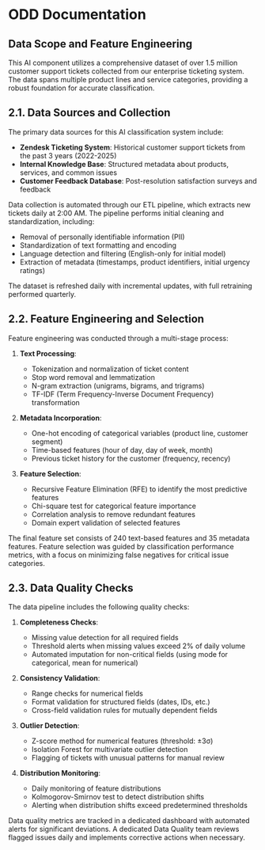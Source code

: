 # ODD Documentation

## Data Scope and Feature Engineering

This AI component utilizes a comprehensive dataset of over 1.5 million customer support tickets collected from our enterprise ticketing system. The data spans multiple product lines and service categories, providing a robust foundation for accurate classification.

## 2.1. Data Sources and Collection

The primary data sources for this AI classification system include:

- **Zendesk Ticketing System**: Historical customer support tickets from the past 3 years (2022-2025)
- **Internal Knowledge Base**: Structured metadata about products, services, and common issues
- **Customer Feedback Database**: Post-resolution satisfaction surveys and feedback

Data collection is automated through our ETL pipeline, which extracts new tickets daily at 2:00 AM. The pipeline performs initial cleaning and standardization, including:

- Removal of personally identifiable information (PII)
- Standardization of text formatting and encoding
- Language detection and filtering (English-only for initial model)
- Extraction of metadata (timestamps, product identifiers, initial urgency ratings)

The dataset is refreshed daily with incremental updates, with full retraining performed quarterly.

## 2.2. Feature Engineering and Selection

Feature engineering was conducted through a multi-stage process:

1. **Text Processing**:

   - Tokenization and normalization of ticket content
   - Stop word removal and lemmatization
   - N-gram extraction (unigrams, bigrams, and trigrams)
   - TF-IDF (Term Frequency-Inverse Document Frequency) transformation

2. **Metadata Incorporation**:

   - One-hot encoding of categorical variables (product line, customer segment)
   - Time-based features (hour of day, day of week, month)
   - Previous ticket history for the customer (frequency, recency)

3. **Feature Selection**:
   - Recursive Feature Elimination (RFE) to identify the most predictive features
   - Chi-square test for categorical feature importance
   - Correlation analysis to remove redundant features
   - Domain expert validation of selected features

The final feature set consists of 240 text-based features and 35 metadata features. Feature selection was guided by classification performance metrics, with a focus on minimizing false negatives for critical issue categories.

## 2.3. Data Quality Checks

The data pipeline includes the following quality checks:

1. **Completeness Checks**:

   - Missing value detection for all required fields
   - Threshold alerts when missing values exceed 2% of daily volume
   - Automated imputation for non-critical fields (using mode for categorical, mean for numerical)

2. **Consistency Validation**:

   - Range checks for numerical fields
   - Format validation for structured fields (dates, IDs, etc.)
   - Cross-field validation rules for mutually dependent fields

3. **Outlier Detection**:

   - Z-score method for numerical features (threshold: ±3σ)
   - Isolation Forest for multivariate outlier detection
   - Flagging of tickets with unusual patterns for manual review

4. **Distribution Monitoring**:
   - Daily monitoring of feature distributions
   - Kolmogorov-Smirnov test to detect distribution shifts
   - Alerting when distribution shifts exceed predetermined thresholds

Data quality metrics are tracked in a dedicated dashboard with automated alerts for significant deviations. A dedicated Data Quality team reviews flagged issues daily and implements corrective actions when necessary.
